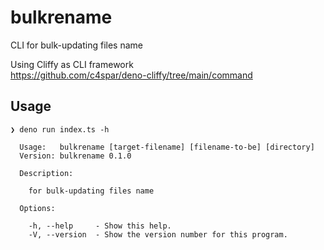 # bulkrename
CLI for bulk-updating files name  

Using Cliffy as CLI framework  
https://github.com/c4spar/deno-cliffy/tree/main/command

## Usage
```
❯ deno run index.ts -h

  Usage:   bulkrename [target-filename] [filename-to-be] [directory]
  Version: bulkrename 0.1.0                                         

  Description:

    for bulk-updating files name

  Options:

    -h, --help     - Show this help.                            
    -V, --version  - Show the version number for this program.
```
